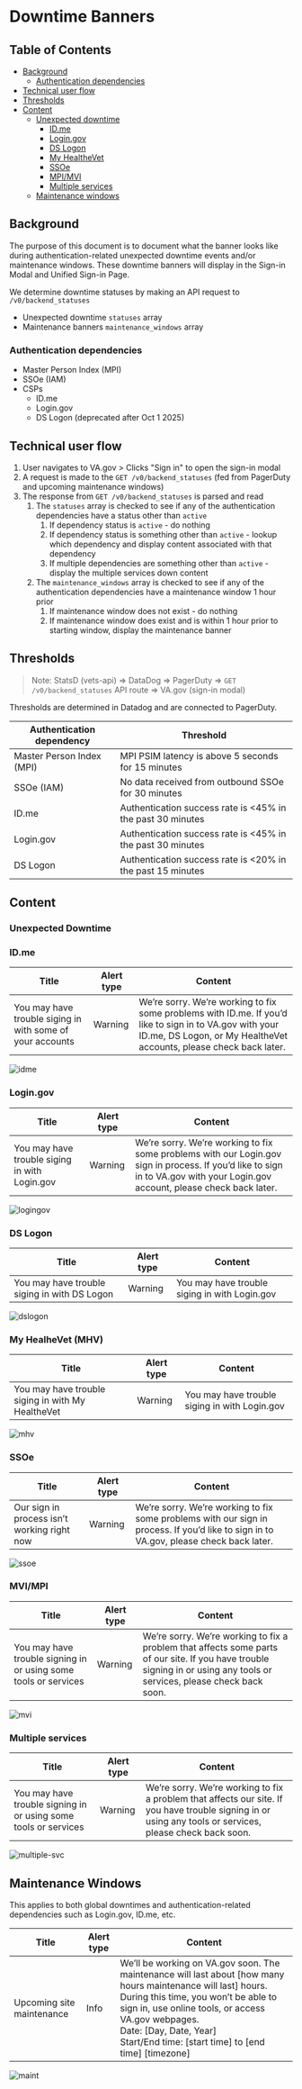 # Downtime Banners

## Table of Contents
- [Background](#background)
    - [Authentication dependencies](#authentication-dependencies) 
- [Technical user flow](#technical-user-flow)
- [Thresholds](#thresholds)
- [Content](#content)
    - [Unexpected downtime](#unexpected-downtime)
        - [ID.me](#idme)
        - [Login.gov](#logingov)
        - [DS Logon](#dslogon)
        - [My HealtheVet](#mhv)
        - [SSOe](#ssoe)
        - [MPI/MVI](#mpi)
        - [Multiple services](#multiple-services)
    - [Maintenance windows](#maintenance-windows) 

## Background
The purpose of this document is to document what the banner looks like during authentication-related unexpected downtime events and/or maintenance windows. These downtime banners will display in the Sign-in Modal and Unified Sign-in Page.

We determine downtime statuses by making an API request to `/v0/backend_statuses`
- Unexpected downtime `statuses` array
- Maintenance banners `maintenance_windows` array

### Authentication dependencies
- Master Person Index (MPI)
- SSOe (IAM)
- CSPs
    - ID.me
    - Login.gov
    - DS Logon (deprecated after Oct 1 2025)

## Technical user flow
1. User navigates to VA.gov > Clicks "Sign in" to open the sign-in modal
2. A request is made to the `GET /v0/backend_statuses` (fed from PagerDuty and upcoming maintenance windows)
3. The response from `GET /v0/backend_statuses` is parsed and read
    1. The `statuses` array is checked to see if any of the authentication dependencies have a status other than `active`
        1. If dependency status is `active` - do nothing
        2. If dependency status is something other than `active` - lookup which dependency and display content associated with that dependency
        3. If multiple dependencies are something other than `active` - display the multiple services down content
    2. The `maintenance_windows` array is checked to see if any of the authentication dependencies have a maintenance window 1 hour prior
        1. If maintenance window does not exist - do nothing
        2. If maintenance window does exist and is within 1 hour prior to starting window, display the maintenance banner
  
## Thresholds
> Note: StatsD (vets-api) => DataDog => PagerDuty => `GET /v0/backend_statuses` API route => VA.gov (sign-in modal)

Thresholds are determined in Datadog and are connected to PagerDuty.

| Authentication dependency | Threshold |
| --- | --- |
| Master Person Index (MPI) | MPI PSIM latency is above 5 seconds for 15 minutes |
| SSOe (IAM) | No data received from outbound SSOe for 30 minutes |
| ID.me | Authentication success rate is <45% in the past 30 minutes |
| Login.gov | Authentication success rate is <45% in the past 30 minutes |
| DS Logon | Authentication success rate is <20% in the past 15 minutes |


## Content

### Unexpected Downtime

<a id="idme"></a>
### ID.me
| Title | Alert type | Content |
| --- | --- | --- |
| You may have trouble siging in with some of your accounts | Warning | We’re sorry. We’re working to fix some problems with ID.me. If you’d like to sign in to VA.gov with your ID.me, DS Logon, or My HealtheVet accounts, please check back later. |

![idme](https://github.com/department-of-veterans-affairs/va.gov-team/assets/67602137/9b88a51d-b10e-4f35-82c8-bbf823f1c65a)

<a id="logingov"></a>
### Login.gov
| Title | Alert type | Content |
| --- | --- | --- |
| You may have trouble siging in with Login.gov | Warning | We’re sorry. We’re working to fix some problems with our Login.gov sign in process. If you’d like to sign in to VA.gov with your Login.gov account, please check back later. |

![logingov](https://github.com/department-of-veterans-affairs/va.gov-team/assets/67602137/c27dd7ba-1f67-4b00-8fc5-7016a2b4677d)

<a id="dslogon"></a>
### DS Logon
| Title | Alert type | Content |
| --- | --- | --- |
| You may have trouble siging in with DS Logon | Warning | You may have trouble siging in with Login.gov | Warning | We’re sorry. We’re working to fix some problems with our DS Logon sign in process. If you’d like to sign in to VA.gov with your DS Logon account, please check back later. |

![dslogon](https://github.com/department-of-veterans-affairs/va.gov-team/assets/67602137/c475c3a6-3b18-44f0-a4be-16b4fa54f07f)

<a id="mhv"></a>
### My HealheVet (MHV)
| Title | Alert type | Content |
| --- | --- | --- |
| You may have trouble siging in with My HealtheVet | Warning |You may have trouble siging in with Login.gov | Warning | We’re sorry. We’re working to fix some problems with our My HealtheVet sign in process. If you’d like to sign in to VA.gov with your My HealtheVet account, please check back later. |

![mhv](https://github.com/department-of-veterans-affairs/va.gov-team/assets/67602137/8cf1f881-518e-4cfe-88d3-ca521d57b3de)

### SSOe
| Title | Alert type | Content |
| --- | --- | --- |
| Our sign in process isn’t working right now | Warning | We’re sorry. We’re working to fix some problems with our sign in process. If you’d like to sign in to VA.gov, please check back later. |

![ssoe](https://github.com/department-of-veterans-affairs/va.gov-team/assets/67602137/82b2d4b3-9925-440d-8398-8e54ed052b0e)

<a id="mpi"></a>
### MVI/MPI
| Title | Alert type | Content |
| --- | --- | --- |
| You may have trouble signing in or using some tools or services | Warning | We’re sorry. We’re working to fix a problem that affects some parts of our site. If you have trouble signing in or using any tools or services, please check back soon. |

![mvi](https://github.com/department-of-veterans-affairs/va.gov-team/assets/67602137/ec27bef8-0e82-4439-9adf-ac5517b83293)

### Multiple services
| Title | Alert type | Content |
| --- | --- | --- |
| You may have trouble signing in or using some tools or services | Warning | We’re sorry. We’re working to fix a problem that affects our site. If you have trouble signing in or using any tools or services, please check back soon. |

![multiple-svc](https://github.com/department-of-veterans-affairs/va.gov-team/assets/67602137/1bc2d382-c24c-4843-b409-9e23cc980093)

## Maintenance Windows

This applies to both global downtimes and authentication-related dependencies such as Login.gov, ID.me, etc.

| Title | Alert type | Content |
| --- | --- | --- |
| Upcoming site maintenance | Info | We’ll be working on VA.gov soon. The maintenance will last about [how many hours maintenance will last] hours. During this time, you won’t be able to sign in, use online tools, or access VA.gov webpages.<br/>Date: [Day, Date, Year]<br/>Start/End time: [start time] to [end time] [timezone] |


![maint](https://github.com/department-of-veterans-affairs/va.gov-team/assets/67602137/e3351989-cf74-4e0a-bd95-780256dfa3ac)
